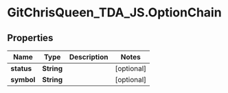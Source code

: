 # GitChrisQueen_TDA_JS.OptionChain

## Properties
Name | Type | Description | Notes
------------ | ------------- | ------------- | -------------
**status** | **String** |  | [optional] 
**symbol** | **String** |  | [optional] 


